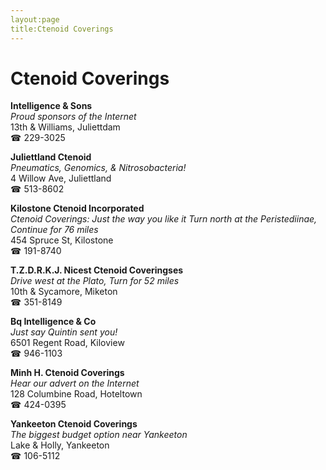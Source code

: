 ```yaml
---
layout:page
title:Ctenoid Coverings
---
```

# Ctenoid Coverings

**Intelligence & Sons**  
_Proud sponsors of the Internet_  
13th & Williams, Juliettdam  
☎ 229-3025



**Juliettland Ctenoid**  
_Pneumatics, Genomics, & Nitrosobacteria!_  
4 Willow Ave, Juliettland  
☎ 513-8602



**Kilostone Ctenoid Incorporated**  
_Ctenoid Coverings: Just the way you like it 
Turn north at the Peristediinae, Continue for 76 miles_  
454 Spruce St, Kilostone  
☎ 191-8740



**T.Z.D.R.K.J. Nicest Ctenoid Coveringses**  
_Drive west at the Plato, Turn for 52 miles_  
10th & Sycamore, Miketon  
☎ 351-8149



**Bq Intelligence & Co**  
_Just say Quintin sent you!_  
6501 Regent Road, Kiloview  
☎ 946-1103



**Minh H. Ctenoid Coverings**  
_Hear our advert on the Internet_  
128 Columbine Road, Hoteltown  
☎ 424-0395



**Yankeeton Ctenoid Coverings**  
_The biggest budget option near Yankeeton_  
Lake & Holly, Yankeeton  
☎ 106-5112



